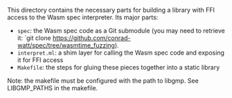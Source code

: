 This directory contains the necessary parts for building a library with FFI
access to the Wasm spec interpreter. Its major parts:
 - `spec`: the Wasm spec code as a Git submodule (you may need to retrieve it:
   `git clone https://github.com/conrad-watt/spec/tree/wasmtime_fuzzing).
 - `interpret.ml`: a shim layer for calling the Wasm spec code and exposing it
   for FFI access
 - `Makefile`: the steps for gluing these pieces together into a static library

Note: the makefile must be configured with the path to libgmp. See LIBGMP_PATHS
in the makefile.
